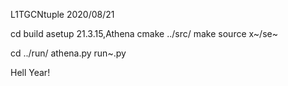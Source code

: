 L1TGCNtuple 2020/08/21

cd build
asetup 21.3.15,Athena
cmake ../src/
make
source x~/se~

cd ../run/
athena.py run~.py

Hell Year!

